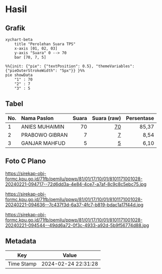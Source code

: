 # Hasil

## Grafik

```mermaid
xychart-beta
    title "Perolehan Suara TPS"
    x-axis [01, 02, 03]
    y-axis "Suara" 0 --> 70
    bar [70, 7, 5]
```

```mermaid
%%{init: {"pie": {"textPosition": 0.5}, "themeVariables": {"pieOuterStrokeWidth": "5px"}} }%%
pie showData
    "1" : 70
    "2" : 7
    "3" : 5
```

## Tabel

| No. | Nama Paslon    | Suara | Suara (raw) | Persentase |
|:--- |:-------------- | -----:| -----------:| ----------:|
| 1   | ANIES MUHAIMIN | 70    | [70][p-1]   | 85,37      |
| 2   | PRABOWO GIBRAN | 7     | [7][p-2]    | 8,54       |
| 3   | GANJAR MAHFUD  | 5     | [5][p-3]    | 6,10       |


[p-1]: https://github.com/gigit-pemilu/pemilu-2024-81-maluku/blob/main/pilpres/hitung-suara/sub/81-maluku/sub/01-maluku-tengah/sub/17-kota-masohi/sub/1001-namaelo/sub/028-tps/sub/paslon-1.txt
[p-2]: https://github.com/gigit-pemilu/pemilu-2024-81-maluku/blob/main/pilpres/hitung-suara/sub/81-maluku/sub/01-maluku-tengah/sub/17-kota-masohi/sub/1001-namaelo/sub/028-tps/sub/paslon-2.txt
[p-3]: https://github.com/gigit-pemilu/pemilu-2024-81-maluku/blob/main/pilpres/hitung-suara/sub/81-maluku/sub/01-maluku-tengah/sub/17-kota-masohi/sub/1001-namaelo/sub/028-tps/sub/paslon-3.txt

## Foto C Plano

https://sirekap-obj-formc.kpu.go.id/71fb/pemilu/ppwp/81/01/17/10/01/8101171001028-20240221-094717--72d6dd3a-4e84-4ce7-a7af-8c9c8c5ebc75.jpg

https://sirekap-obj-formc.kpu.go.id/71fb/pemilu/ppwp/81/01/17/10/01/8101171001028-20240221-094636--7c437f3d-6a37-4fc7-b819-bdac1a17f44d.jpg

https://sirekap-obj-formc.kpu.go.id/71fb/pemilu/ppwp/81/01/17/10/01/8101171001028-20240221-094544--49dd6a72-0f3c-4933-a92d-5b9f56774d88.jpg


## Metadata

| Key        | Value               |
| ---------- | ------------------- |
| Time Stamp | 2024-02-24 22:31:28 |



